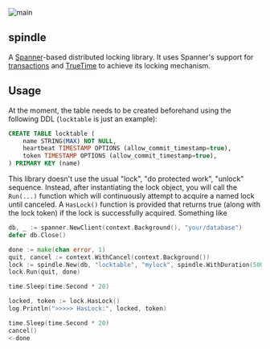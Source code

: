 ![main](https://github.com/flowerinthenight/spindle/workflows/main/badge.svg)

## spindle
A [Spanner](https://cloud.google.com/spanner/)-based distributed locking library. It uses Spanner's support for [transactions](https://cloud.google.com/spanner/docs/transactions) and [TrueTime](https://cloud.google.com/spanner/docs/true-time-external-consistency) to achieve its locking mechanism.

## Usage
At the moment, the table needs to be created beforehand using the following DDL (`locktable` is just an example):
```SQL
CREATE TABLE locktable (
	name STRING(MAX) NOT NULL,
	heartbeat TIMESTAMP OPTIONS (allow_commit_timestamp=true),
	token TIMESTAMP OPTIONS (allow_commit_timestamp=true),
) PRIMARY KEY (name)
```

This library doesn't use the usual "lock", "do protected work", "unlock" sequence. Instead, after instantiating the lock object, you will call the `Run(...)` function which will continuously attempt to acquire a named lock until canceled. A `HasLock()` function is provided that returns true (along with the lock token) if the lock is successfully acquired. Something like

```go
db, _ := spanner.NewClient(context.Background(), "your/database")
defer db.Close()

done := make(chan error, 1)
quit, cancel := context.WithCancel(context.Background())
lock := spindle.New(db, "locktable", "mylock", spindle.WithDuration(5000))
lock.Run(quit, done)

time.Sleep(time.Second * 20)

locked, token := lock.HasLock()
log.Println(">>>>> HasLock:", locked, token)

time.Sleep(time.Second * 20)
cancel()
<-done
```
